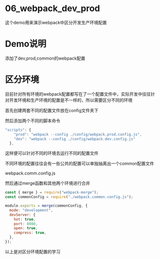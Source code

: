 
# 06_webpack_dev_prod

这个demo用来演示webpack中区分开发生产环境配置

# Demo说明
添加了dev,prod,common的webpack配置


# 区分环境
目前针对所有环境的webpack配置都写在了一个配置文件中，实际开发中往往针对开发环境和生产环境的配置是不一样的，所以需要区分不同的环境

首先创建两套不同的配置文件放在config文件夹下

然后添加两个不同的脚本命令
```javascript
"scripts": {
    "prod": "webpack --config ./config/webpack.prod.config.js",
    "dev": "webpack --config ./config/webpack.dev.config.js"
  },
```
这样便可以针对不同的环境去运行不同的配置文件

不同环境的配置往往会有一些公共的配置可以单独抽离出一个common配置文件

webpack.comm.config.js

然后通过merge函数和其他两个环境进行合并

```javascript
const { merge } = require("webpack-merge");
const commonConfig = require("./webpack.common.config.js");

module.exports = merge(commonConfig, {
  mode: "development",
  devServer: {
    hot: true,
    port: 8080,
    open: true,
    compress: true,
  },
});
```

以上是对区分环境配置的学习


